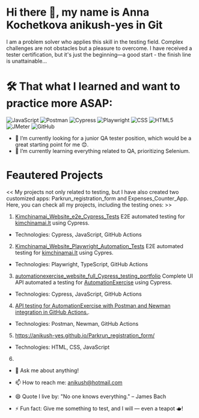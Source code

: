 # Hi there 👋, my name is Anna Kochetkova anikush-yes in Git

I am a problem solver who applies this skill in the testing field. Complex challenges are not obstacles but a pleasure to overcome. I have received a tester certification, but it's just the beginning—a good start - the finish line is unattainable...

<!--
**anikush-yes/anikush-yes** is a ✨ _special_ ✨ repository because its `README.md` (this file) appears on your GitHub profile.

🔭 I’m currently looking for a junior QA tester position, which would be a great starting point for me 😊.
🌱 I’m currently learning everything related to QA, prioritizing Selenium.
🤔 I’m looking for guidance in the QA world.
💬 Ask me about anything!
📫 How to reach me: anikush@hotmail.com
😄 Quote I live by: "No one knows everything." – James Bach
⚡ Fun fact: Give me something to test, and I will— even a teapot 🫖!
-->

# 🛠️ That what I learned and want to practice more ASAP:

![JavaScript](https://img.shields.io/badge/JavaScript-F7DF1E?logo=javascript&logoColor=black&style=for-the-badge) 
![Postman](https://img.shields.io/badge/Postman-FF6C37?logo=postman&logoColor=white&style=for-the-badge) 
![Cypress](https://img.shields.io/badge/Cypress-17202C?logo=cypress&logoColor=white&style=for-the-badge) 
![Playwright](https://img.shields.io/badge/Playwright-ffffff?logo=playwright&logoColor=black&style=for-the-badge) 
![CSS](https://img.shields.io/badge/CSS-1572B6?logo=css3&logoColor=white&style=for-the-badge) 
![HTML5](https://img.shields.io/badge/HTML5-E34F26?logo=html5&logoColor=white&style=for-the-badge) 
![JMeter](https://img.shields.io/badge/JMeter-000000?logo=apachejmeter&logoColor=white&style=for-the-badge) 
![GitHub](https://img.shields.io/badge/GitHub-181717?logo=github&logoColor=white&style=for-the-badge)

- 🔭 I’m currently looking for a junior QA tester position, which would be a great starting point for me 😊.
- 🌱 I’m currently learning everything related to QA, prioritizing Selenium.

# Feautered Projects

<< My projects not only related to testing, but I have also created two customized apps: Parkrun_registration_form and Expenses_Counter_App.
Here, you can check all my projects, including the testing ones: >>

1. [Kimchinamai_Website_e2e_Cypress_Tests](https://kimchinamai.lt)
E2E automated testing for [kimchinamai.lt](https://kimchinamai.lt) using Cypress.
* Technologies: Cypress, JavaScript, GitHub Actions

2. [Kimchinamai_Website_Playwright_Automation_Tests](https://anikush-yes.github.io/Kimchinamai_Website_Playwright_Automation_Tests/)
E2E automated testing for [kimchinamai.lt](https://kimchinamai.lt) using Cypres.
* Technologies: Playwright, TypeScript, GitHub Actions

3. [automationexercise_website_full_Cypress_testing_portfolio](https://github.com/anikush-yes/automationexercise_website_full_Cypress_testing_portfolio)
Complete UI API automated a testing for [AutomationExercise](https://automationexercise.com/) using Cypress.
* Technologies: Cypress, JavaScript, GitHub Actions

4. [API testing for AutomationExercise with Postman and Newman integration in GitHub Actions.](https://anikush-yes.github.io/AutomationExercise_API_Testing/).
* Technologies: Postman, Newman, GitHub Actions

5. https://anikush-yes.github.io/Parkrun_registration_form/
* Technologies: HTML, CSS, JavaScript

6. 


- 💬 Ask me about anything!
- 📫 How to reach me: anikush@hotmail.com

- 😄 Quote I live by: "No one knows everything." – James Bach
- ⚡ Fun fact: Give me something to test, and I will — even a teapot 🫖!








